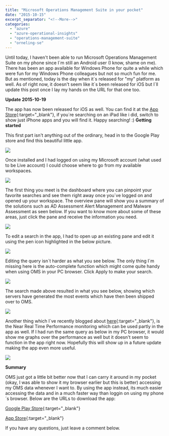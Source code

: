 ```yaml
---
title: "Microsoft Operations Management Suite in your pocket"
date: "2015-10-15"
excerpt_separator: "<!--More-->"
categories: 
  - "azure"
  - "azure-operational-insights"
  - "operations-management-suite"
  - "orneling-se"
---
```


Until today, I haven't been able to run Microsoft Operations Management Suite on my phone since I´m still an Android user (I know, shame on me). There has been an app available for Windows Phone for quite a while which were fun for my Windows Phone colleagues but not so much fun for me. But as mentioned, today is the day when it´s released for "my" platform as well. As of right now, it doesn't seem like it´s been released for iOS but I´ll update this post once I lay my hands on the URL for that one too.
<!--More-->
**Update 2015-10-19**

The app has now been released for iOS as well. You can find it at the [App Store](https://itunes.apple.com/se/app/microsoft-operations-management/id1042424859?l=en&mt=8){:target="_blank"}, if you´re searching on an iPad like i did, switch to show just iPhone apps and you will find it. Happy searching! :) **Getting started**

This first part isn't anything out of the ordinary, head in to the Google Play store and find this beautiful little app.

![](https://blog.orneling.se/assets/images/2015/10/101515_0749_MicrosoftOp1.png)

Once installed and I had logged on using my Microsoft account (what used to be Live account) I could choose where to go from my available workspaces.

![](https://blog.orneling.se/assets/images/2015/10/101515_0749_MicrosoftOp2.png)

The first thing you meet is the dashboard where you can pinpoint your favorite searches and see them right away once you´ve logged on and opened up your workspace. The overview pane will show you a summary of the solutions such as AD Assessment Alert Management and Malware Assessment as seen below. If you want to know more about some of these areas, just click the pane and receive the information you need.

![](https://blog.orneling.se/assets/images/2015/10/101515_0749_MicrosoftOp3.png)

To edit a search in the app, I had to open up an existing pane and edit it using the pen icon highlighted in the below picture.

![](https://blog.orneling.se/assets/images/2015/10/101515_0749_MicrosoftOp4.png)

Editing the query isn´t harder as what you see below. The only thing I´m missing here is the auto-complete function which might come quite handy when using OMS in your PC browser. Click Apply to make your search.

![](https://blog.orneling.se/assets/images/2015/10/101515_0749_MicrosoftOp5.png)

The search made above resulted in what you see below, showing which servers have generated the most events which have then been shipped over to OMS.

![](https://blog.orneling.se/assets/images/2015/10/101515_0749_MicrosoftOp6.png)

Another thing which I´ve recently blogged about [here](http://blog.orneling.se/2015/10/near-real-time-performance-monitoring-in-oms/){:target="_blank"}, is the Near Real Time Performance monitoring which can be used partly in the app as well. If I had run the same query as below in my PC browser, it would show me graphs over the performance as well but it doesn't seem to function in the app right now. Hopefully this will show up in a future update making the app even more useful.

![](https://blog.orneling.se/assets/images/2015/10/101515_0749_MicrosoftOp7.png)

**Summary**

OMS just got a little bit better now that I can carry it around in my pocket (okay, I was able to show it my browser earlier but this is better) accessing my OMS data whenever I want to. By using the app instead, its much easier accessing the data and in a much faster way than loggin on using my phone´s browser. Below are the URLs to download the app:

[Google Play Store](https://play.google.com/store/apps/details?id=com.microsoft.operations.AndroidPhone){:target="_blank"}

[App Store](https://itunes.apple.com/se/app/microsoft-operations-management/id1042424859?l=en&mt=8){:target="_blank"}

If you have any questions, just leave a comment below.
